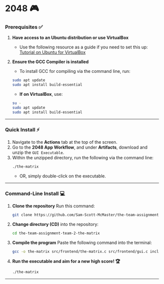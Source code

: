 # 2048 🎮

### Prerequisites ✅
1. **Have access to an Ubuntu distribution or use VirtualBox**
   - Use the following resource as a guide if you need to set this up: [Tutorial on Ubuntu for VirtualBox](https://www.geeksforgeeks.org/how-to-install-ubuntu-on-virtualbox/)

2. **Ensure the GCC Compiler is installed**
   - To install GCC for compiling via the command line, run:
   ```bash
   sudo apt update
   sudo apt install build-essential
   ```
   - **If on VirtualBox**, use:
   ```bash
   su -
   sudo apt update
   sudo apt install build-essential
   ```

---

### Quick Install ⚡
1. Navigate to the **Actions** tab at the top of the screen.
2. Go to the **2048 App Workflow**, and under **Artifacts**, download and unzip the `GUI Executable`.
3. Within the unzipped directory, run the following via the command line:
   ```bash
   ./the-matrix
   ```
   - OR, simply double-click on the executable.

---

### Command-Line Install 💻

1. **Clone the repository**
   Run this command:
   ```bash
   git clone https://github.com/Sam-Scott-McMaster/the-team-assignment-team-2-the-matrix.git
   ```

2. **Change directory (CD)** into the repository:
   ```bash
   cd the-team-assignment-team-2-the-matrix
   ```

3. **Compile the program**
   Paste the following command into the terminal:
   ```bash
   gcc -o the-matrix src/frontend/the-matrix.c src/frontend/gui.c include/gui.h src/backend/tile_generation.c include/tile_generation.h include/macros.h src/backend/slide.c include/slide.h src/backend/merge.c include/merge.h src/backend/scoring.c include/scoring.h -lraylib -lglfw -lGL -lopenal -lm -lpthread -ldl -lrt -lX11 -lXrandr -lXinerama -lXi -lXxf86vm -lXcursor; sudo ldconfig;
   ```

4. **Run the executable and aim for a new high score! 🏆**
   ```bash
   ./the-matrix
   ```  

--- 
